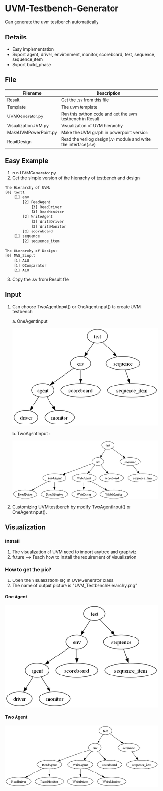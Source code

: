 # UVM-Testbench-Generator
 Can generate the uvm testbench automatically

## Details
- Easy implementation
- Suport agent, driver, environment, monitor, scoreboard, test, sequence, sequence_item
- Suport build_phase 


## File
|Filename | Description|
|-        | -|
|Result   | Get the .sv from this file|
|Template | The uvm template|
|UVMGenerator.py     | Run this python code and get the uvm testbench in Result        |
|VisualizationUVM.py | Visualization of UVM hierarchy                                  |
|MakeUVMPowerPoint.py| Make the UVM graph in powerpoint version                        |
|ReadDesign          | Read the verilog design(.v) module and write the interface(.sv) |
## Easy Example

1. run UVMGenerator.py
2. Get the simple version of the hierarchy of testbench and design
```
The Hierarchy of UVM:
[0] test1
    [1] env
        [2] ReadAgent
            [3] ReadDriver
            [3] ReadMonitor
        [2] WriteAgent
            [3] WriteDriver
            [3] WriteMonitor
        [2] scoreboard
    [1] sequence
        [2] sequence_item

The Hierarchy of Design:
[0] MAS_2input
    [1] ALU
    [1] QComparator
    [1] ALU

```
3. Copy the .sv from Result file

## Input
1. Can choose TwoAgentInput() or OneAgentInput() to create UVM testbench.
    
    a. OneAgentInput :

    ![image](https://github.com/ChungKee/UVM-Testbench-Generator/blob/main/Template/UVM_OneAgent.png)

    b. TwoAgentInput : 

    ![image](https://github.com/ChungKee/UVM-Testbench-Generator/blob/main/Template/UVM_TestbenchHierarchy.png)

2. Customizing UVM testbench by modify TwoAgentInput() or OneAgentInput().



## Visualization
### Install
1. The visualization of UVM need to import anytree and graphviz
2. future --> Teach how to install the requirement of visualization

### How to get the pic?
1. Open the VisualizationFlag in UVMGenerator class.
2. The name of output picture is "UVM_TestbenchHierarchy.png"

#### One Agent   

![image](https://github.com/ChungKee/UVM-Testbench-Generator/blob/main/Template/UVM_OneAgent.png)

#### Two Agent

![image](https://github.com/ChungKee/UVM-Testbench-Generator/blob/main/Template/UVM_TestbenchHierarchy.png)
